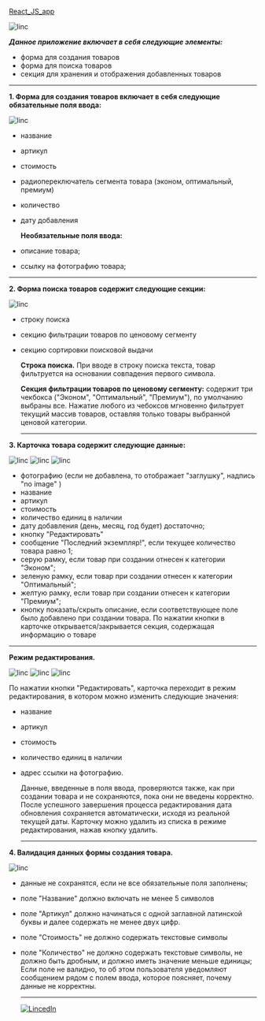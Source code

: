 [React_JS_app](https://dzmitry-ka-react-app.surge.sh/)

![linc](https://clck.ru/Ry6TY)

**_Данное приложение включает в себя следующие элементы:_**

- форма для создания товаров
- форма для поиска товаров
- секция для хранения и отображения добавленных товаров

---

**1. Форма для создания товаров включает в себя следующие обязательные поля ввода:**

![linc](https://clck.ru/Rx5BG)

- название
- артикул
- стоимость
- радиопереключатель сегмента товара (эконом, оптимальный, премиум)
- количество
- дату добавления

  **Необязательные поля ввода:**

- описание товара;
- ссылку на фотографию товара;

---

**2. Форма поиска товаров cодержит следующие секции:**

![linc](https://clck.ru/Rx6Vj)

- строку поиска
- секцию фильтрации товаров по ценовому сегменту
- секцию сортировки поисковой выдачи

  **Строка поиска.**
  При вводе в строку поиска текста, товар фильтруется на основании
  совпадения первого символа.

  **Секция фильтрации товаров по ценовому сегменту:**
  содержит три чекбокса ("Эконом", "Оптимальный", "Премиум"), по умолчанию выбраны все. Нажатие любого из чебоксов мгновенно фильтрует текущий массив товаров,
  оставляя только товары выбранной ценовой категории.

  ***

**3. Карточка товара cодержит следующие данные:**

![linc](https://clck.ru/Ry7gW) ![linc](https://clck.ru/Ry7iS) ![linc](https://clck.ru/Ry7js)

- фотографию (если не добавлена, то отображает "заглушку", надпись "no image" )
- название
- артикул
- стоимость
- количество единиц в наличии
- дату добавления (день, месяц, год будет) достаточно;
- кнопку "Редактировать"
- сообщение "Последний экземпляр!", если текущее количество товара равно 1;
- серую рамку, если товар при создании отнесен к категории "Эконом";
- зеленую рамку, если товар при создании отнесен к категории "Оптимальный";
- желтую рамку, если товар при создании отнесен к категории "Премиум";
- кнопку показать/скрыть описание, если соответствующее поле было добавлено при
  создании товара. По нажатии кнопки в карточке открывается/закрывается секция,
  содержащая информацию о товаре

---

**Режим редактирования.**

![linc](https://clck.ru/Ry7eA) ![linc](https://clck.ru/Ry889) ![linc](https://clck.ru/Ry7xA)

По нажатии кнопки "Редактировать", карточка переходит в режим редактирования, в котором можно изменить следующие значения:

- название
- артикул
- стоимость
- количество единиц в наличии
- адрес ссылки на фотографию.

  Данные, введенные в поля ввода, проверяются также, как при создании товара и не
  сохраняются, пока они не введены корректно. После успешного завершения
  процесса редактирования дата обновления сохраняется автоматически, исходя из
  реальной текущей даты.
  Карточку можно удалить из списка в режиме редактирования, нажав кнопку удалить.

  ***

**4. Валидация данных формы создания товара.**

![linc](https://clck.ru/Rx4nk)

- данные не сохранятся, если не все обязательные поля заполнены;
- поле "Название" должно включать не менее 5 символов
- поле "Артикул" должно начинаться с одной заглавной латинской буквы и далее содержать не менее двух цифр.
- поле "Стоимость" не должно содержать текстовые символы
- поле "Количество" не должно содержать текстовые символы, не должно быть дробным, и должно иметь значение меньше единицы;
  Если поле не валидно, то об этом пользователя уведомляют сообщением рядом с полем ввода, которое поясняет, почему данные не корректны.

  ***

  [![LincedIn](https://clck.ru/RxB7W)](https://www.linkedin.com/in/kaporski/)
